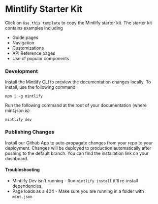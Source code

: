 # Mintlify Starter Kit

Click on `Use this template` to copy the Mintlify starter kit. The starter kit contains examples including

- Guide pages
- Navigation
- Customizations
- API Reference pages
- Use of popular components

### Development

Install the [Mintlify CLI](https://www.npmjs.com/package/mintlify) to preview the documentation changes locally. To install, use the following command

```
npm i -g mintlify
```

Run the following command at the root of your documentation (where mint.json is)

```
mintlify dev
```

### Publishing Changes

Install our Github App to auto-propagate changes from your repo to your deployment. Changes will be deployed to production automatically after pushing to the default branch. You can find the installation link on your dashboard. 

#### Troubleshooting

- Mintlify Dev isn't running - Run `mintlify install` it'll re-install dependencies.
- Page loads as a 404 - Make sure you are running in a folder with `mint.json`

